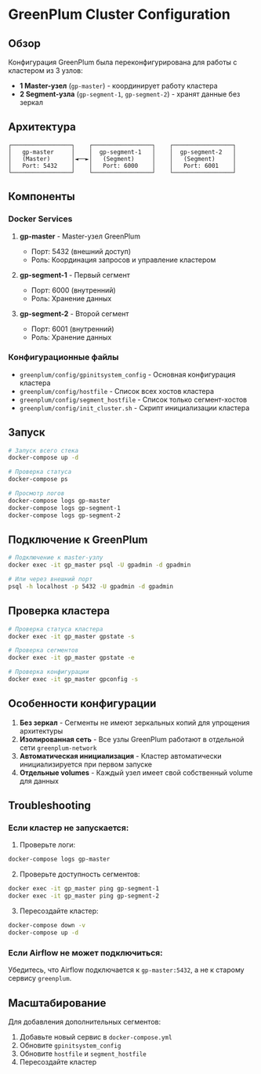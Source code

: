 # GreenPlum Cluster Configuration

## Обзор

Конфигурация GreenPlum была переконфигурирована для работы с кластером из 3 узлов:
- **1 Master-узел** (`gp-master`) - координирует работу кластера
- **2 Segment-узла** (`gp-segment-1`, `gp-segment-2`) - хранят данные без зеркал

## Архитектура

```
┌─────────────────┐    ┌─────────────────┐    ┌─────────────────┐
│   gp-master     │    │  gp-segment-1   │    │  gp-segment-2   │
│   (Master)      │◄──►│   (Segment)     │    │   (Segment)     │
│   Port: 5432    │    │   Port: 6000    │    │   Port: 6001    │
└─────────────────┘    └─────────────────┘    └─────────────────┘
```

## Компоненты

### Docker Services

1. **gp-master** - Master-узел GreenPlum
   - Порт: 5432 (внешний доступ)
   - Роль: Координация запросов и управление кластером

2. **gp-segment-1** - Первый сегмент
   - Порт: 6000 (внутренний)
   - Роль: Хранение данных

3. **gp-segment-2** - Второй сегмент
   - Порт: 6001 (внутренний)
   - Роль: Хранение данных

### Конфигурационные файлы

- `greenplum/config/gpinitsystem_config` - Основная конфигурация кластера
- `greenplum/config/hostfile` - Список всех хостов кластера
- `greenplum/config/segment_hostfile` - Список только сегмент-хостов
- `greenplum/config/init_cluster.sh` - Скрипт инициализации кластера

## Запуск

```bash
# Запуск всего стека
docker-compose up -d

# Проверка статуса
docker-compose ps

# Просмотр логов
docker-compose logs gp-master
docker-compose logs gp-segment-1
docker-compose logs gp-segment-2
```

## Подключение к GreenPlum

```bash
# Подключение к master-узлу
docker exec -it gp_master psql -U gpadmin -d gpadmin

# Или через внешний порт
psql -h localhost -p 5432 -U gpadmin -d gpadmin
```

## Проверка кластера

```bash
# Проверка статуса кластера
docker exec -it gp_master gpstate -s

# Проверка сегментов
docker exec -it gp_master gpstate -e

# Проверка конфигурации
docker exec -it gp_master gpconfig -s
```

## Особенности конфигурации

1. **Без зеркал** - Сегменты не имеют зеркальных копий для упрощения архитектуры
2. **Изолированная сеть** - Все узлы GreenPlum работают в отдельной сети `greenplum-network`
3. **Автоматическая инициализация** - Кластер автоматически инициализируется при первом запуске
4. **Отдельные volumes** - Каждый узел имеет свой собственный volume для данных

## Troubleshooting

### Если кластер не запускается:

1. Проверьте логи:
```bash
docker-compose logs gp-master
```

2. Проверьте доступность сегментов:
```bash
docker exec -it gp_master ping gp-segment-1
docker exec -it gp_master ping gp-segment-2
```

3. Пересоздайте кластер:
```bash
docker-compose down -v
docker-compose up -d
```

### Если Airflow не может подключиться:

Убедитесь, что Airflow подключается к `gp-master:5432`, а не к старому сервису `greenplum`.

## Масштабирование

Для добавления дополнительных сегментов:

1. Добавьте новый сервис в `docker-compose.yml`
2. Обновите `gpinitsystem_config`
3. Обновите `hostfile` и `segment_hostfile`
4. Пересоздайте кластер
